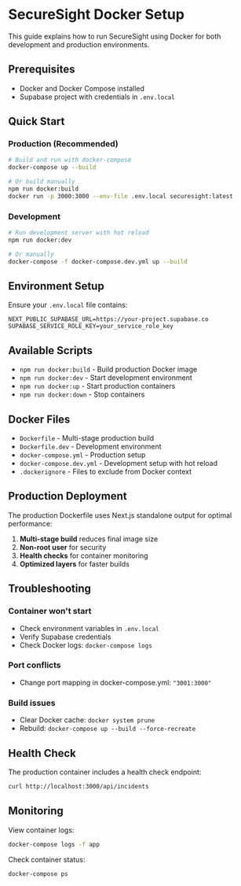 # SecureSight Docker Setup

This guide explains how to run SecureSight using Docker for both development and production environments.

## Prerequisites

- Docker and Docker Compose installed
- Supabase project with credentials in `.env.local`

## Quick Start

### Production (Recommended)

```bash
# Build and run with docker-compose
docker-compose up --build

# Or build manually
npm run docker:build
docker run -p 3000:3000 --env-file .env.local securesight:latest
```

### Development

```bash
# Run development server with hot reload
npm run docker:dev

# Or manually
docker-compose -f docker-compose.dev.yml up --build
```

## Environment Setup

Ensure your `.env.local` file contains:

```env
NEXT_PUBLIC_SUPABASE_URL=https://your-project.supabase.co
SUPABASE_SERVICE_ROLE_KEY=your_service_role_key
```

## Available Scripts

- `npm run docker:build` - Build production Docker image
- `npm run docker:dev` - Start development environment
- `npm run docker:up` - Start production containers
- `npm run docker:down` - Stop containers

## Docker Files

- `Dockerfile` - Multi-stage production build
- `Dockerfile.dev` - Development environment
- `docker-compose.yml` - Production setup
- `docker-compose.dev.yml` - Development setup with hot reload
- `.dockerignore` - Files to exclude from Docker context

## Production Deployment

The production Dockerfile uses Next.js standalone output for optimal performance:

1. **Multi-stage build** reduces final image size
2. **Non-root user** for security
3. **Health checks** for container monitoring
4. **Optimized layers** for faster builds

## Troubleshooting

### Container won't start
- Check environment variables in `.env.local`
- Verify Supabase credentials
- Check Docker logs: `docker-compose logs`

### Port conflicts
- Change port mapping in docker-compose.yml: `"3001:3000"`

### Build issues
- Clear Docker cache: `docker system prune`
- Rebuild: `docker-compose up --build --force-recreate`

## Health Check

The production container includes a health check endpoint:
```bash
curl http://localhost:3000/api/incidents
```

## Monitoring

View container logs:
```bash
docker-compose logs -f app
```

Check container status:
```bash
docker-compose ps
```
